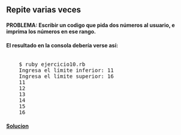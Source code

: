  ## Repite varias veces

  #### PROBLEMA: Escribir un codigo que pida dos números al usuario, e imprima los números en ese rango.

 #### El resultado en la consola debería verse así:

<pre> 
    $ ruby ejercicio10.rb
    Ingresa el límite inferior: 11
    Ingresa el límite superior: 16
    11
    12
    13
    14
    15
    16
</pre> 



 #### [Solucion][10]

 [10]:/Ejercicio10/ejercicio10.rb